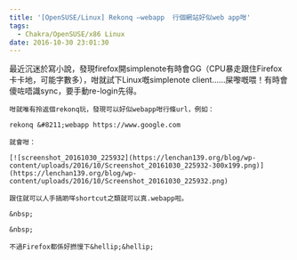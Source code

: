 ```yaml
---
title: '[OpenSUSE/Linux] Rekonq –webapp  行個網站好似web app咁'
tags:
  - Chakra/OpenSUSE/x86 Linux
date: 2016-10-30 23:01:30
---
```


最近沉迷於寫小說，發現firefox開simplenote有時會GG（CPU暴走跟住Firefox卡卡地，可能字數多），咁就試下Linux嘅simplenote client&hellip;&hellip;屎嚟嘅喂！有時會傻咗唔識sync，要手動re-login先得。

	咁就唯有拎返個rekonq玩，發現可以好似webapp咁行條url，例如：

	rekonq &#8211;webapp https://www.google.com

	就會咁：

	[![screenshot_20161030_225932](https://lenchan139.org/blog/wp-content/uploads/2016/10/Screenshot_20161030_225932-300x199.png)](https://lenchan139.org/blog/wp-content/uploads/2016/10/Screenshot_20161030_225932.png)

	跟住就可以人手搞啲咩shortcut之類就可以真.webapp啦。

	&nbsp;

	&nbsp;

	不過Firefox都係好撚慢下&hellip;&hellip;
